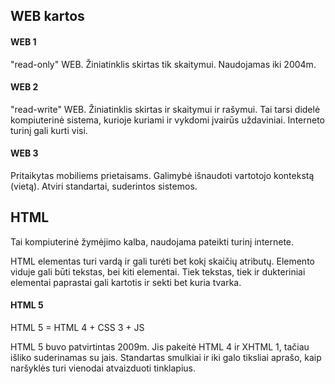 ## WEB kartos
#### WEB 1
"read-only" WEB. Žiniatinklis skirtas tik skaitymui. Naudojamas iki 2004m.

#### WEB 2
"read-write" WEB. Žiniatinklis skirtas ir skaitymui ir rašymui. Tai tarsi didelė kompiuterinė sistema, kurioje kuriami ir vykdomi įvairūs uždaviniai. Interneto turinį gali kurti visi.

#### WEB 3
Pritaikytas mobiliems prietaisams. Galimybė išnaudoti vartotojo kontekstą (vietą). Atviri standartai, suderintos sistemos.

## HTML
Tai kompiuterinė žymėjimo kalba, naudojama pateikti turinį internete.

HTML elementas turi vardą ir gali turėti bet kokį skaičių atributų. Elemento viduje gali būti tekstas, bei kiti elementai. Tiek tekstas, tiek ir dukteriniai elementai paprastai gali kartotis ir sekti bet kuria tvarka.

#### HTML 5
HTML 5 = HTML 4 + CSS 3 + JS

HTML 5 buvo patvirtintas 2009m. Jis pakeitė HTML 4 ir XHTML 1, tačiau išliko suderinamas su jais.
Standartas smulkiai ir iki galo tiksliai aprašo, kaip naršyklės turi vienodai atvaizduoti tinklapius.
